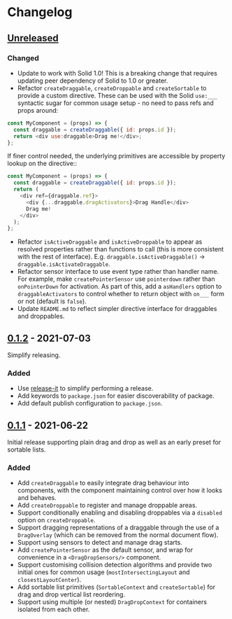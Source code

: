 # Changelog

## [Unreleased]

### Changed

- Update to work with Solid 1.0! This is a breaking change that requires
  updating peer dependency of Solid to 1.0 or greater.
- Refactor `createDraggable`, `createDroppable` and `createSortable` to provide
  a custom directive. These can be used with the Solid `use:___` syntactic sugar
  for common usage setup - no need to pass refs and props around:

```js
const MyComponent = (props) => {
  const draggable = createDraggable({ id: props.id });
  return <div use:draggable>Drag me!</div>;
};
```

If finer control needed, the underlying primitives are accessible by property
lookup on the directive::

```js
const MyComponent = (props) => {
  const draggable = createDraggable({ id: props.id });
  return (
    <div ref={draggable.ref}>
      <div {...draggable.dragActivators}>Drag Handle</div>
      Drag me!
    </div>
  );
};
```

- Refactor `isActiveDraggable` and `isActiveDroppable` to appear as resolved
  properties rather than functions to call (this is more consistent with the
  rest of interface). E.g. `draggable.isActiveDraggable()`
  -> `draggable.isActivateDraggable`.
- Refactor sensor interface to use event type rather than handler name. For
  example, make `createPointerSensor` use `pointerdown` rather than
  `onPointerDown` for activation. As part of this, add a `asHandlers` option to
  `draggableActivators` to control whether to return object with `on___` form or
  not (default is `false`).
- Update `README.md` to reflect simpler directive interface for draggables and
  droppables.

## [0.1.2] - 2021-07-03

Simplify releasing.

### Added

- Use [release-it](https://github.com/release-it/release-it) to simplify
  performing a release.
- Add keywords to `package.json` for easier discoverability of package.
- Add default publish configuration to `package.json`.

## [0.1.1] - 2021-06-22

Initial release supporting plain drag and drop as well as an early preset for
sortable lists.

### Added

- Add `createDraggable` to easily integrate drag behaviour into components, with
  the component maintaining control over how it looks and behaves.
- Add `createDroppable` to register and manage droppable areas.
- Support conditionally enabling and disabling droppables via a `disabled`
  option on `createDroppable`.
- Support dragging representations of a draggable through the use of a
  `DragOverlay` (which can be removed from the normal document flow).
- Support using sensors to detect and manage drag starts.
- Add `createPointerSensor` as the default sensor, and wrap for convenience in a
  `<DragDropSensors/>` component.
- Support customising collision detection algorithms and provide two initial
  ones for common usage (`mostIntersectingLayout` and `closestLayoutCenter`).
- Add sortable list primitives (`SortableContext` and `createSortable`) for drag
  and drop vertical list reordering.
- Support using multiple (or nested) `DragDropContext` for containers isolated
  from each other.

[unreleased]: https://github.com/thisbeyond/solid-dnd/compare/0.1.2...HEAD
[0.1.2]: https://github.com/thisbeyond/solid-dnd/compare/0.1.1...0.1.2
[0.1.1]: https://github.com/thisbeyond/solid-dnd/releases/tag/0.1.1
